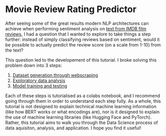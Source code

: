 # Movie Review Rating Predictor

After seeing some of the great results modern NLP architectures can achieve when performing sentiment analysis on [text from IMDB film reviews](https://www.kaggle.com/datasets/lakshmi25npathi/imdb-dataset-of-50k-movie-reviews), I had a question that I wanted to explore to take things a step further: instead of simply classifying reviews based on sentiment, would it be possible to actually predict the review score (on a scale from 1-10) from the text?

This question led to the developement of this tutorial. I broke solving this problem down into 3 steps:
1. [Dataset generation through webscraping](https://github.com/shaikmdnisaar/imdbProject/blob/main/IMDB_Movies_Rating.ipynb)
2. [Exploratory data analysis](https://github.com/shaikadish/imdbProject/blob/main/EDA_and_preprocessing.ipynb)
3. [Model training and testing](https://github.com/shaikadish/imdbProject/blob/main/model_training_and_testing.ipynb)

Each of these steps is tutorialised as a colabs notebook, and I recommend going through them in order to understand each step fully. As a whole, this tutorial is not designed to explain technical machine learning information (like how BERT works or what encodings are), nor is it designed to explain the use of machine learning libraries (like Hugging Face and PyTorch). Rather, this tutorial aims to walk you through the Data Science process of data aquisiton, analysis, and application. I hope you find it useful!

